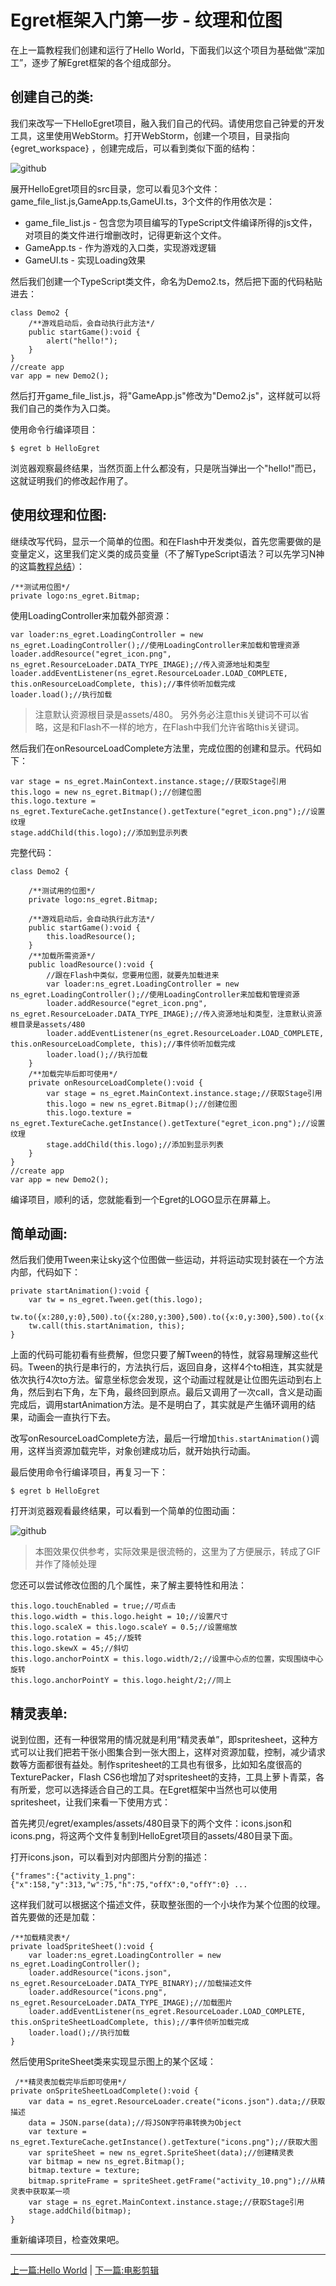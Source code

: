 Egret框架入门第一步 - 纹理和位图
===============

在上一篇教程我们创建和运行了Hello World，下面我们以这个项目为基础做“深加工”，逐步了解Egret框架的各个组成部分。

创建自己的类:
----------------------------

我们来改写一下HelloEgret项目，融入我们自己的代码。请使用您自己钟爱的开发工具，这里使用WebStorm。打开WebStorm，创建一个项目，目录指向{egret_workspace} ，创建完成后，可以看到类似下面的结构：

![github](https://raw.githubusercontent.com/NeoGuo/html5-documents/master/egret/images/workspace.png "WorkSpace")

展开HelloEgret项目的src目录，您可以看见3个文件：game_file_list.js,GameApp.ts,GameUI.ts，3个文件的作用依次是：

* game_file_list.js - 包含您为项目编写的TypeScript文件编译所得的js文件，对项目的类文件进行增删改时，记得更新这个文件。
* GameApp.ts - 作为游戏的入口类，实现游戏逻辑
* GameUI.ts - 实现Loading效果

然后我们创建一个TypeScript类文件，命名为Demo2.ts，然后把下面的代码粘贴进去：

```
class Demo2 {
    /**游戏启动后，会自动执行此方法*/
    public startGame():void {
        alert("hello!");
    }
}
//create app
var app = new Demo2();
```

然后打开game_file_list.js，将"GameApp.js"修改为"Demo2.js"，这样就可以将我们自己的类作为入口类。

使用命令行编译项目：
```
$ egret b HelloEgret
```

浏览器观察最终结果，当然页面上什么都没有，只是咣当弹出一个"hello!"而已，这就证明我们的修改起作用了。

使用纹理和位图:
----------------------------

继续改写代码，显示一个简单的位图。和在Flash中开发类似，首先您需要做的是变量定义，这里我们定义类的成员变量（不了解TypeScript语法？可以先学习N神的这篇[教程总结](http://www.nshen.net/article/2013-05-18/as3-to-typescript/)）：

```
/**测试用位图*/
private logo:ns_egret.Bitmap;
```

使用LoadingController来加载外部资源：

```
var loader:ns_egret.LoadingController = new ns_egret.LoadingController();//使用LoadingController来加载和管理资源
loader.addResource("egret_icon.png", ns_egret.ResourceLoader.DATA_TYPE_IMAGE);//传入资源地址和类型
loader.addEventListener(ns_egret.ResourceLoader.LOAD_COMPLETE, this.onResourceLoadComplete, this);//事件侦听加载完成
loader.load();//执行加载
```
> 注意默认资源根目录是assets/480。
> 另外务必注意this关键词不可以省略，这是和Flash不一样的地方，在Flash中我们允许省略this关键词。

然后我们在onResourceLoadComplete方法里，完成位图的创建和显示。代码如下：

```
var stage = ns_egret.MainContext.instance.stage;//获取Stage引用
this.logo = new ns_egret.Bitmap();//创建位图
this.logo.texture = ns_egret.TextureCache.getInstance().getTexture("egret_icon.png");//设置纹理
stage.addChild(this.logo);//添加到显示列表
```

完整代码：

```
class Demo2 {

    /**测试用的位图*/
    private logo:ns_egret.Bitmap;

    /**游戏启动后，会自动执行此方法*/
    public startGame():void {
        this.loadResource();
    }
    /**加载所需资源*/
    public loadResource():void {
        //跟在Flash中类似，您要用位图，就要先加载进来
        var loader:ns_egret.LoadingController = new ns_egret.LoadingController();//使用LoadingController来加载和管理资源
        loader.addResource("egret_icon.png", ns_egret.ResourceLoader.DATA_TYPE_IMAGE);//传入资源地址和类型，注意默认资源根目录是assets/480
        loader.addEventListener(ns_egret.ResourceLoader.LOAD_COMPLETE, this.onResourceLoadComplete, this);//事件侦听加载完成
        loader.load();//执行加载
    }
    /**加载完毕后即可使用*/
    private onResourceLoadComplete():void {
        var stage = ns_egret.MainContext.instance.stage;//获取Stage引用
        this.logo = new ns_egret.Bitmap();//创建位图
        this.logo.texture = ns_egret.TextureCache.getInstance().getTexture("egret_icon.png");//设置纹理
        stage.addChild(this.logo);//添加到显示列表
    }
}
//create app
var app = new Demo2();
```

编译项目，顺利的话，您就能看到一个Egret的LOGO显示在屏幕上。

简单动画:
----------------------------

然后我们使用Tween来让sky这个位图做一些运动，并将运动实现封装在一个方法内部，代码如下：

```
private startAnimation():void {
    var tw = ns_egret.Tween.get(this.logo);
    tw.to({x:280,y:0},500).to({x:280,y:300},500).to({x:0,y:300},500).to({x:0,y:0},500);
    tw.call(this.startAnimation, this);
}
```

上面的代码可能初看有些费解，但您只要了解Tween的特性，就容易理解这些代码。Tween的执行是串行的，方法执行后，返回自身，这样4个to相连，其实就是依次执行4次to方法。留意坐标您会发现，这个动画过程就是让位图先运动到右上角，然后到右下角，左下角，最终回到原点。最后又调用了一次call，含义是动画完成后，调用startAnimation方法。是不是明白了，其实就是产生循环调用的结果，动画会一直执行下去。

改写onResourceLoadComplete方法，最后一行增加```this.startAnimation()```调用，这样当资源加载完毕，对象创建成功后，就开始执行动画。

最后使用命令行编译项目，再复习一下：
```
$ egret b HelloEgret
```

打开浏览器观看最终结果，可以看到一个简单的位图动画：

![github](https://raw.githubusercontent.com/NeoGuo/html5-documents/master/egret/images/egret_animation.gif "EgretAnimation")
> 本图效果仅供参考，实际效果是很流畅的，这里为了方便展示，转成了GIF并作了降帧处理

您还可以尝试修改位图的几个属性，来了解主要特性和用法：

```
this.logo.touchEnabled = true;//可点击
this.logo.width = this.logo.height = 10;//设置尺寸
this.logo.scaleX = this.logo.scaleY = 0.5;//设置缩放
this.logo.rotation = 45;//旋转
this.logo.skewX = 45;//斜切
this.logo.anchorPointX = this.logo.width/2;//设置中心点的位置，实现围绕中心旋转
this.logo.anchorPointY = this.logo.height/2;//同上
```

精灵表单:
----------------------------

说到位图，还有一种很常用的情况就是利用“精灵表单”，即spritesheet，这种方式可以让我们把若干张小图集合到一张大图上，这样对资源加载，控制，减少请求数等方面都很有益处。制作spritesheet的工具也有很多，比如知名度很高的TexturePacker，Flash CS6也增加了对spritesheet的支持，工具上萝卜青菜，各有所爱，您可以选择适合自己的工具。在Egret框架中当然也可以使用spritesheet，让我们来看一下使用方式：

首先拷贝/egret/examples/assets/480目录下的两个文件：icons.json和icons.png，将这两个文件复制到HelloEgret项目的assets/480目录下面。

打开icons.json，可以看到对内部图片分割的描述：
```
{"frames":{"activity_1.png":{"x":158,"y":313,"w":75,"h":75,"offX":0,"offY":0} ...
```

这样我们就可以根据这个描述文件，获取整张图的一个小块作为某个位图的纹理。首先要做的还是加载：

```
/**加载精灵表*/
private loadSpriteSheet():void {
    var loader:ns_egret.LoadingController = new ns_egret.LoadingController();
    loader.addResource("icons.json", ns_egret.ResourceLoader.DATA_TYPE_BINARY);//加载描述文件
    loader.addResource("icons.png", ns_egret.ResourceLoader.DATA_TYPE_IMAGE);//加载图片
    loader.addEventListener(ns_egret.ResourceLoader.LOAD_COMPLETE, this.onSpriteSheetLoadComplete, this);//事件侦听加载完成
    loader.load();//执行加载
}
```

然后使用SpriteSheet类来实现显示图上的某个区域：

```
 /**精灵表加载完毕后即可使用*/
private onSpriteSheetLoadComplete():void {
    var data = ns_egret.ResourceLoader.create("icons.json").data;//获取描述
    data = JSON.parse(data);//将JSON字符串转换为Object
    var texture = ns_egret.TextureCache.getInstance().getTexture("icons.png");//获取大图
    var spriteSheet = new ns_egret.SpriteSheet(data);//创建精灵表
    var bitmap = new ns_egret.Bitmap();
    bitmap.texture = texture;
    bitmap.spriteFrame = spriteSheet.getFrame("activity_10.png");//从精灵表中获取某一项
    var stage = ns_egret.MainContext.instance.stage;//获取Stage引用
    stage.addChild(bitmap);
}
```

重新编译项目，检查效果吧。

- - -

[上一篇:Hello World](https://github.com/NeoGuo/html5-documents/blob/master/egret/01-hello-world.md)
| [下一篇:电影剪辑](https://github.com/NeoGuo/html5-documents/blob/master/egret/03-movieclip.md)
